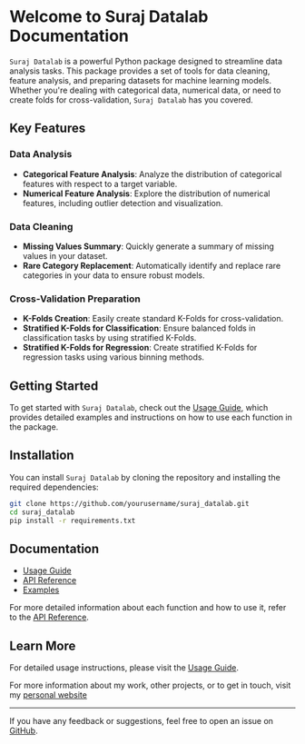 # Welcome to Suraj Datalab Documentation

`Suraj Datalab` is a powerful Python package designed to streamline data analysis tasks. This package provides a set of tools for data cleaning, feature analysis, and preparing datasets for machine learning models. Whether you're dealing with categorical data, numerical data, or need to create folds for cross-validation, `Suraj Datalab` has you covered.

## Key Features

### Data Analysis

- **Categorical Feature Analysis**: Analyze the distribution of categorical features with respect to a target variable.
- **Numerical Feature Analysis**: Explore the distribution of numerical features, including outlier detection and visualization.

### Data Cleaning

- **Missing Values Summary**: Quickly generate a summary of missing values in your dataset.
- **Rare Category Replacement**: Automatically identify and replace rare categories in your data to ensure robust models.

### Cross-Validation Preparation

- **K-Folds Creation**: Easily create standard K-Folds for cross-validation.
- **Stratified K-Folds for Classification**: Ensure balanced folds in classification tasks by using stratified K-Folds.
- **Stratified K-Folds for Regression**: Create stratified K-Folds for regression tasks using various binning methods.

## Getting Started

To get started with `Suraj Datalab`, check out the [Usage Guide](usage.md), which provides detailed examples and instructions on how to use each function in the package.

## Installation

You can install `Suraj Datalab` by cloning the repository and installing the required dependencies:

```bash
git clone https://github.com/yourusername/suraj_datalab.git
cd suraj_datalab
pip install -r requirements.txt
```

## Documentation

- [Usage Guide](usage.md)
- [API Reference](api_reference.md)
- [Examples](examples.md)

For more detailed information about each function and how to use it, refer to the [API Reference](api_reference.md).

## Learn More

For detailed usage instructions, please visit the [Usage Guide](usage.md).

For more information about my work, other projects, or to get in touch, visit my [personal website](https://surajwate.com)

---

If you have any feedback or suggestions, feel free to open an issue on [GitHub](https://github.com/surajwate/DataLab).
